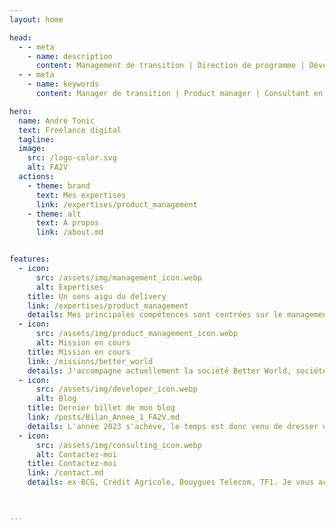 ```yaml
---
layout: home

head:
  - - meta
    - name: description
      content: Management de transition | Direction de programme | Développement Produit | Conseil en transformation digitale | Ingénierie logicielle 
  - - meta
    - name: keywords
      content: Manager de transition | Product manager | Consultant en transformation digitale | Directeur de programme | Directeur de projet 

hero:
  name: André Tonic
  text: Freelance digital
  tagline: 
  image:
    src: /logo-color.svg
    alt: FA2V
  actions:
    - theme: brand
      text: Mes expertises
      link: /expertises/product_management
    - theme: alt
      text: A propos
      link: /about.md


features:
  - icon: 
      src: /assets/img/management_icon.webp
      alt: Expertises
    title: Un sens aigu du delivery
    link: /expertises/product_management
    details: Mes principales compétences sont centrées sur le management d'équipes technologiques, la direction de projet transverse et la transformation digitale à l'échelle
  - icon: 
      src: /assets/img/product_management_icon.webp
      alt: Mission en cours
    title: Mission en cours
    link: /missions/better_world 
    details: J'accompagne actuellement la société Better World, société technologique et scientifique Française spécialisée en Intelligence artificielle / Traitement automatique du langage
  - icon: 
      src: /assets/img/developer_icon.webp
      alt: Blog
    title: Dernier billet de mon blog
    link: /posts/Bilan_Annee_1_FA2V.md
    details: L'année 2023 s'achève, le temps est donc venu de dresser un premier bilan de mon activité en tant qu'indépendant. Douze mois riches en émotions, réflexions et ajustements de mon positionnement.
  - icon: 
      src: /assets/img/consulting_icon.webp
      alt: Contactez-moi
    title: Contactez-moi
    link: /contact.md 
    details: ex-BCG, Crédit Agricole, Bouygues Telecom, TF1. Je vous accompagne dans votre transformation digitale en tant que Manager de Transition, Product Manager et Consultant Senior.
  


---
```



